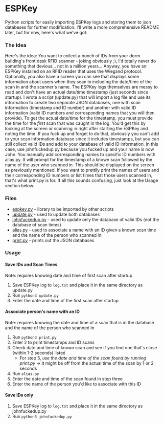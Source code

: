 # ESPKey
Python scripts for easily importing ESPKey logs and storing them to json databases for further modification. I'll write a more comprehensive README later, but for now, here's what we've got:

### The Idea
Here's the idea: You want to collect a bunch of IDs from your dorm building's front desk RFID scanner - joking obviously ;), I'd totally never do something that devious... not in a million years... Anyway, you have an ESPKey installed on an RFID reader that uses the Wiegand protocol. Optionally, you also have a screen you can see that displays some information about users when they scan in including the date/time of the scan in and the scanner's name. The ESPKey logs themselves are messy to read and don't have an actual date/time timestamp (just seconds since startup). I wrote a script (update.py) that will import a log file and use its information to create two separate JSON databases, one with scan information (timestamp and ID number) and another with valid ID information (valid ID numbers and corresponding names that you will then provide). To get the actual date/time for the timestamp, you must provide the time for the *first* scan that was caught in the log. You'd get this by looking at the screen or scanning in right after starting the ESPKey and noting the time. If you fuck up and forget to do that, obviously you can't add to your scan information database since it includes timestamps, but you can still collect valid IDs and add to your database of valid ID information. In this case, use johnfuckedup.py because you fucked up and your name is now John. You manually add corresponding names to specific ID numbers with alias.py. It will prompt for the timestamp of a known scan followed by the name of the user who scanned in. This should be displayed on the screen as previously mentioned. If you want to prettily print the names of users and their corresponding ID numbers or list times that those users scanned in, that's what print.py is for. If all this sounds confusing, just look at the Usage section below.

### Files
- [espkey.py](espkey.py) - library to be imported by other scripts
- [update.py](update.py) - used to update both databases
- [johnfuckedup.py](johnfuckedup.py) - used to update only the database of valid IDs (not the database of scan times)
- [alias.py](alias.py) - used to associate a name with an ID given a known scan time and the name of the person who scanned in
- [print.py](print.py) - prints out the JSON databases

### Usage

#### Save IDs and Scan Times
Note: requires knowing date and time of first scan after startup
1. Save ESPKey log to `log.txt` and place it in the same directory as update.py
2. Run `python3 update.py`
3. Enter the date and time of the first scan after startup

#### Associate person's name with an ID
Note: requires knowing the date and time of a scan that is in the database and the name of the person who scanned in
1. Run `python3 print.py`
2. Enter 2 to print timestamps and ID scans
3. Check date and time of known scan and see if you find one that's close (within 1-2 seconds) listed
   - For step 5, *use the date and time of the scan found by running print.py* -> it might be off from the actual time of the scan by 1 or 2 seconds
4. Run `alias.py`
5. Enter the date and time of the scan found in step three
6. Enter the name of the person you'd like to associate with this ID

#### Save IDs only
1. Save ESPKey log to `log.txt` and place it in the same directory as johnfuckedup.py
2. Run `python3 johnfuckedup.py`
